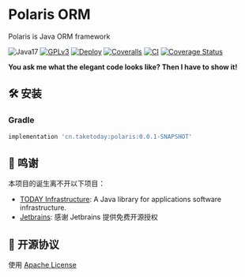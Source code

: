 # Polaris ORM

Polaris is Java ORM framework


![Java17](https://img.shields.io/badge/JDK-17+-success.svg)
[![GPLv3](https://img.shields.io/badge/License-GPLv3-blue.svg)](./LICENSE)
[![Deploy](https://github.com/TAKETODAY/polaris/actions/workflows/deploy-snapshots.yml/badge.svg)](https://github.com/TAKETODAY/polaris/actions/workflows/deploy-snapshots.yml)
[![Coveralls](https://github.com/TAKETODAY/polaris/actions/workflows/coveralls.yaml/badge.svg)](https://github.com/TAKETODAY/polaris/actions/workflows/coveralls.yaml)
[![CI](https://github.com/TAKETODAY/polaris/actions/workflows/multi-env.yaml/badge.svg)](https://github.com/TAKETODAY/polaris/actions/workflows/multi-env.yaml)
[![Coverage Status](https://coveralls.io/repos/github/TAKETODAY/polaris/badge.svg?branch=main)](https://coveralls.io/github/TAKETODAY/polaris?branch=main)

**You ask me what the elegant code looks like? Then I have to show it!**

## 🛠️ 安装

### Gradle

```groovy
implementation 'cn.taketoday:polaris:0.0.1-SNAPSHOT'
```


## 🙏 鸣谢

本项目的诞生离不开以下项目：

* [TODAY Infrastructure](https://github.com/TAKETODAY/today-infrastructure): A Java library for applications software infrastructure.
* [Jetbrains](https://www.jetbrains.com/?from=https://github.com/TAKETODAY/today-infrastructure): 感谢 Jetbrains 提供免费开源授权

## 📄 开源协议

使用 [Apache License](https://github.com/TAKETODAY/polaris/blob/master/LICENSE)

